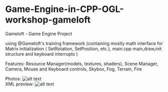 # Game-Engine-in-CPP-OGL-workshop-gameloft
Gameloft - Game Engine Project

using @Gameloft's training framework (containing mostly math interface for Matrix initialization ( SetRotation, SetPosition, etc.), main.cpp main,draw,init structure and keyboard interrupts )

Features: Resource Manager(models, textures, shaders), Scene Manager, Camera, Mouse and Keyboard controls, Skybox, Fog, Terrain, Fire

Photos:
![alt text](https://imgur.com/undefined.png) \
XML preview:
![alt text](https://imgur.com/waueH6h.png)
